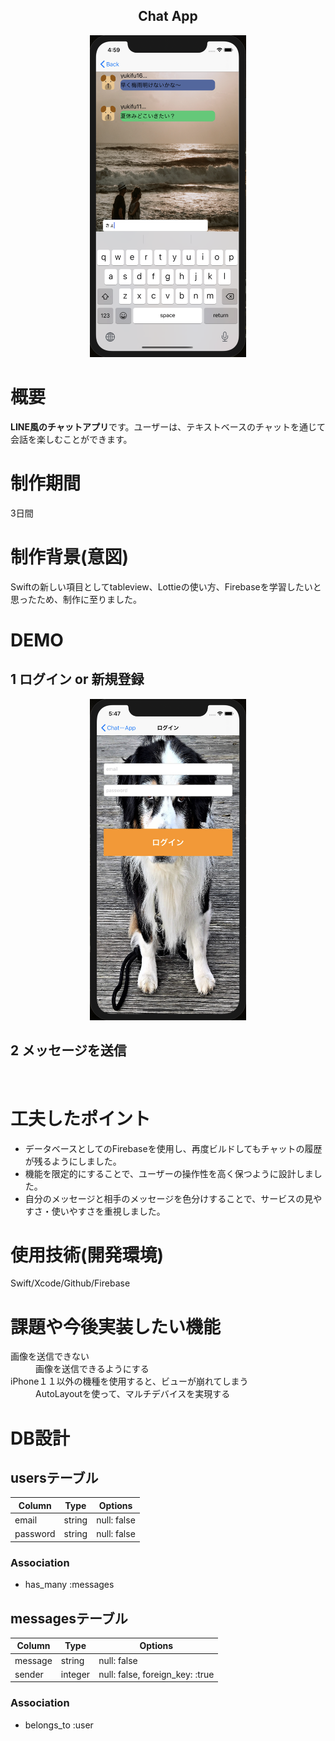 <h2 align="center">Chat App</h2>

<p align="center">
  <img src="スクリーンショット 2020-07-09 16.59.07.png" width="250px;"/>
</p>

# 概要
**LINE風のチャットアプリ**です。ユーザーは、テキストベースのチャットを通じて会話を楽しむことができます。

# 制作期間
3日間

# 制作背景(意図)
Swiftの新しい項目としてtableview、Lottieの使い方、Firebaseを学習したいと思ったため、制作に至りました。
 
# DEMO
## 1 ログイン or 新規登録
<p align="center">
  <img src="スクリーンショット 2020-07-09 17.47.06.png" width="250px;"/>
</p>

## 2 メッセージを送信
<p align="center">
  <img src="" width="250px;"/>
</p>

# 工夫したポイント
- データベースとしてのFirebaseを使用し、再度ビルドしてもチャットの履歴が残るようにしました。
- 機能を限定的にすることで、ユーザーの操作性を高く保つように設計しました。
- 自分のメッセージと相手のメッセージを色分けすることで、サービスの見やすさ・使いやすさを重視しました。

# 使用技術(開発環境)
Swift/Xcode/Github/Firebase

# 課題や今後実装したい機能
<dl>
  <dt>画像を送信できない</dt>
  <dd>画像を送信できるようにする</dd>
  <dt>iPhone１１以外の機種を使用すると、ビューが崩れてしまう</dt>
  <dd>AutoLayoutを使って、マルチデバイスを実現する</dd>
</dl>

# DB設計
## usersテーブル

|Column|Type|Options|
|------|----|-------|
|email|string|null: false|
|password|string|null: false|

### Association
- has_many :messages

## messagesテーブル

|Column|Type|Options|
|------|----|-------|
|message|string|null: false|
|sender|integer|null: false, foreign_key: :true|

### Association
- belongs_to :user
